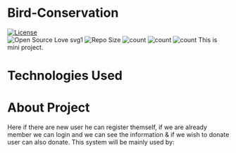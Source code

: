 # Bird-Conservation
[![License](https://img.shields.io/badge/License-Apache%202.0-blue.svg)](https://opensource.org/licenses/Apache-2.0)<br>
![Open Source Love svg1](https://badges.frapsoft.com/os/v1/open-source.svg?v=103)
![Repo Size](https://img.shields.io/github/repo-size/ShravyaRNadig/Bird-Conservation) 
![count](https://img.shields.io/github/languages/count/ShravyaRNadig/Bird-Conservation) 
![count](https://img.shields.io/github/forks/ShravyaRNadig/Bird-Conservation?style=social) 
![count](https://img.shields.io/github/watchers/ShravyaRNadig/Bird-Conservation?style=social) 
This is mini project.

# Technologies Used
   
# About Project
Here if there are new user he can register themself, if we are already member we can login and we can see the information & if we wish to donate user can also donate.
This system will be mainly used by:

